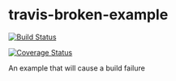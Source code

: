 # travis-broken-example

[![Build Status](https://travis-ci.org/smonke/travis-broken-example.svg?branch=master)](https://travis-ci.org/smonke/travis-broken-example)

[![Coverage Status](https://coveralls.io/repos/github/smonke/travis-broken-example/badge.svg?branch=master)](https://coveralls.io/github/smonke/travis-broken-example?branch=master)

An example that will cause a build failure
